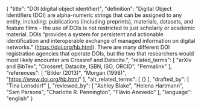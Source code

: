 {
  "title": "DOI (digital object identifier)",
  "definition": "Digital Object Identifiers (DOI) are alpha-numeric strings that can be assigned to any entity, including: publications (including preprints), materials, datasets, and feature films - the use of DOIs is not restricted to just scholarly or academic material. DOIs “provides a system for persistent and actionable identification and interoperable exchange of managed information on digital networks.” (https://doi.org/hb.html). There are many different DOI registration agencies that operate DOIs, but the two that researchers would most likely encounter are Crossref and Datacite.",
  "related_terms": [
    "arXiv and BibTex",
    "Crossref, Datacite, ISBN, ISO, ORCID",
    "Permalink"
  ],
  "references": [
    "Bilder (2013)",
    "Morgan (1998)",
    "https://www.doi.org/hb.html"
  ],
  "alt_related_terms": [
    {}
  ],
  "drafted_by": [
    "Tina Lonsdorf"
  ],
  "reviewed_by": [
    "Ashley Blake",
    "Helena Hartmann",
    "Sam Parsons",
    "Charlotte R. Pennington",
    "Flávio Azevedo"
  ],
  "language": "english"
}
